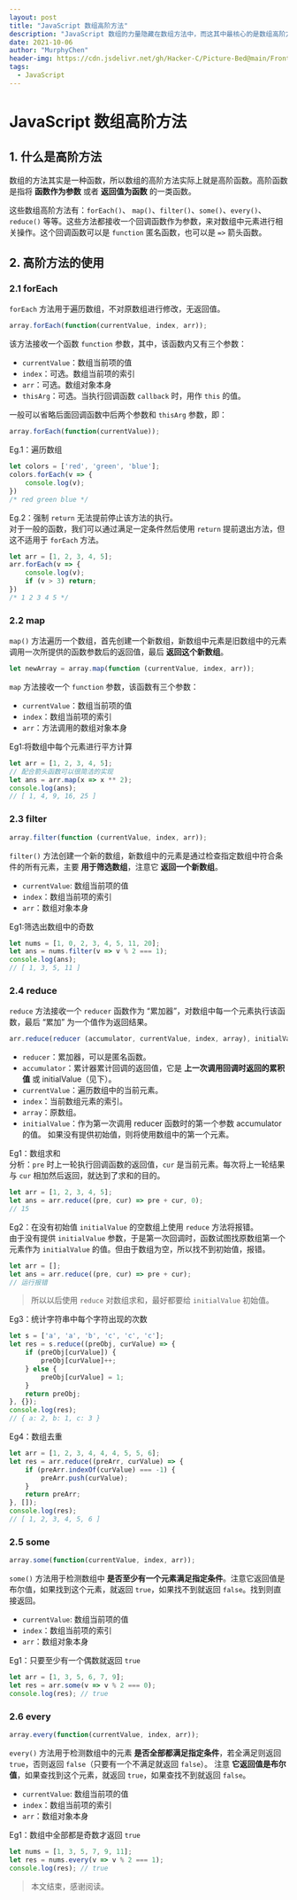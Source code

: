 ```yaml
---
layout: post
title: "JavaScript 数组高阶方法"
description: "JavaScript 数组的力量隐藏在数组方法中，而这其中最核心的是数组高阶方法。"
date: 2021-10-06
author: "MurphyChen"
header-img: https://cdn.jsdelivr.net/gh/Hacker-C/Picture-Bed@main/FrontEnd/js1.192lrbbkjc74.png
tags:
  - JavaScript
---
```


# JavaScript 数组高阶方法

## 1. 什么是高阶方法

数组的方法其实是一种函数，所以数组的高阶方法实际上就是高阶函数。高阶函数是指将 **函数作为参数** 或者 **返回值为函数** 的一类函数。  

这些数组高阶方法有：`forEach()`、 `map()`、`filter()`、`some()`、`every()`、`reduce()` 等等。这些方法都接收一个回调函数作为参数，来对数组中元素进行相关操作。这个回调函数可以是 `function` 匿名函数，也可以是 `=>` 箭头函数。

## 2. 高阶方法的使用

### 2.1 forEach

`forEach` 方法用于遍历数组，不对原数组进行修改，无返回值。

```js
array.forEach(function(currentValue, index, arr));
```

该方法接收一个函数 `function` 参数，其中，该函数内又有三个参数：
- `currentValue`：数组当前项的值
- `index`：可选。数组当前项的索引
- `arr`：可选。数组对象本身
- `thisArg`：可选。当执行回调函数 `callback` 时，用作 `this` 的值。

一般可以省略后面回调函数中后两个参数和 `thisArg` 参数，即：
```js
array.forEach(function(currentValue));
```

Eg.1：遍历数组

```js
let colors = ['red', 'green', 'blue'];
colors.forEach(v => {
    console.log(v);
})
/* red green blue */
```

Eg.2：强制 `return` 无法提前停止该方法的执行。  
对于一般的函数，我们可以通过满足一定条件然后使用 `return` 提前退出方法，但这不适用于 `forEach` 方法。

```js
let arr = [1, 2, 3, 4, 5];
arr.forEach(v => {
    console.log(v);
    if (v > 3) return;
})
/* 1 2 3 4 5 */
```

### 2.2 map

`map()` 方法遍历一个数组，首先创建一个新数组，新数组中元素是旧数组中的元素调用一次所提供的函数参数后的返回值，最后 **返回这个新数组**。

```js
let newArray = array.map(function (currentValue, index, arr));
```

`map` 方法接收一个 `function` 参数，该函数有三个参数：
- `currentValue`：数组当前项的值
- `index`：数组当前项的索引
- `arr`：方法调用的数组对象本身

Eg1:将数组中每个元素进行平方计算
```js
let arr = [1, 2, 3, 4, 5];
// 配合箭头函数可以很简洁的实现
let ans = arr.map(x => x ** 2);
console.log(ans);
// [ 1, 4, 9, 16, 25 ]
```

### 2.3 filter

```js
array.filter(function (currentValue, index, arr));
```

`filter()` 方法创建一个新的数组，新数组中的元素是通过检查指定数组中符合条件的所有元素，主要 **用于筛选数组**，注意它 **返回一个新数组**。
- `currentValue`: 数组当前项的值
- `index`：数组当前项的索引
- `arr`：数组对象本身

Eg1:筛选出数组中的奇数
```js
let nums = [1, 0, 2, 3, 4, 5, 11, 20];
let ans = nums.filter(v => v % 2 === 1);
console.log(ans);
// [ 1, 3, 5, 11 ]
```

### 2.4 reduce

`reduce` 方法接收一个 `reducer` 函数作为 “累加器”，对数组中每一个元素执行该函数，最后 “累加” 为一个值作为返回结果。

```js
arr.reduce(reducer (accumulator, currentValue, index, array), initialValue]);
```
- `reducer`：累加器，可以是匿名函数。
- `accumulator`：累计器累计回调的返回值，它是 **上一次调用回调时返回的累积值** 或 initialValue（见下）。
- `currentValue`：遍历数组中的当前元素。
- `index`：当前数组元素的索引。
- `array`：原数组。
- `initialValue`：作为第一次调用 reducer 函数时的第一个参数 accumulator 的值。 如果没有提供初始值，则将使用数组中的第一个元素。

Eg1：数组求和  
分析：`pre` 时上一轮执行回调函数的返回值，`cur` 是当前元素。每次将上一轮结果与 `cur` 相加然后返回，就达到了求和的目的。

```js
let arr = [1, 2, 3, 4, 5];
let ans = arr.reduce((pre, cur) => pre + cur, 0);
// 15
```

Eg2：在没有初始值 `initialValue` 的空数组上使用 `reduce` 方法将报错。  
由于没有提供 `initialValue` 参数，于是第一次回调时，函数试图找原数组第一个元素作为 `initialValue` 的值。但由于数组为空，所以找不到初始值，报错。
```js
let arr = [];
let ans = arr.reduce((pre, cur) => pre + cur);
// 运行报错
```
> 所以以后使用 `reduce` 对数组求和，最好都要给 `initialValue` 初始值。

Eg3：统计字符串中每个字符出现的次数
```js
let s = ['a', 'a', 'b', 'c', 'c', 'c'];
let res = s.reduce((preObj, curValue) => {
    if (preObj[curValue]) {
        preObj[curValue]++;
    } else {
        preObj[curValue] = 1;
    }
    return preObj;
}, {});
console.log(res);
// { a: 2, b: 1, c: 3 }
```

Eg4：数组去重

```js
let arr = [1, 2, 3, 4, 4, 4, 5, 5, 6];
let res = arr.reduce((preArr, curValue) => {
    if (preArr.indexOf(curValue) === -1) {
        preArr.push(curValue);
    }
    return preArr;
}, []);
console.log(res);
// [ 1, 2, 3, 4, 5, 6 ]
```

### 2.5 some

```js
array.some(function(currentValue, index, arr));
```

`some()` 方法用于检测数组中 **是否至少有一个元素满足指定条件**。注意它返回值是布尔值，如果找到这个元素，就返回 `true`，如果找不到就返回 `false`。找到则直接返回。

- `currentValue`: 数组当前项的值
- `index`：数组当前项的索引
- `arr`：数组对象本身

Eg1：只要至少有一个偶数就返回 `true`
```js
let arr = [1, 3, 5, 6, 7, 9];
let res = arr.some(v => v % 2 === 0);
console.log(res); // true
```

### 2.6 every

```js
array.every(function(currentValue, index, arr));
```

`every()` 方法用于检测数组中的元素 **是否全部都满足指定条件**，若全满足则返回 `true`，否则返回 `false`（只要有一个不满足就返回 `false`）。
注意 **它返回值是布尔值**，如果查找到这个元素，就返回 `true`，如果查找不到就返回 `false`。

- `currentValue`: 数组当前项的值
- `index`：数组当前项的索引
- `arr`：数组对象本身

Eg1：数组中全部都是奇数才返回 `true`
```js
let nums = [1, 3, 5, 7, 9, 11];
let res = nums.every(v => v % 2 === 1);
console.log(res); // true
```

> 本文结束，感谢阅读。